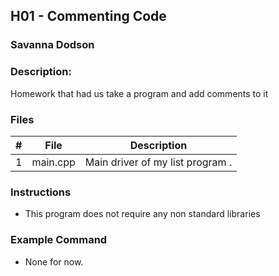 ## H01 - Commenting Code
### Savanna Dodson
### Description:
Homework that had us take a program and add comments to it

### Files

|   #   | File     | Description                      |
| :---: | -------- | -------------------------------- |
|   1   | main.cpp | Main driver of my list program . |


### Instructions

- This program does not require any non standard libraries

### Example Command

- None for now.
